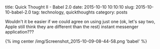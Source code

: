 title: Quick Thought II - Babel 2.0
date: 2015-10-10 10:10:10
slug: 2015-10-10-babel-2.0
tag: technology, quickthoughts
category: posts

Wouldn't it be easier if we could agree on using just one (ok, let's say two, Apple still think they are different than the rest) instant messenger application???

{% img center /img/Screenshot_2015-10-09-08-44-58.png 'babel' %}
